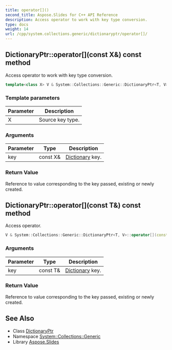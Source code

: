 ```yaml
---
title: operator[]()
second_title: Aspose.Slides for C++ API Reference
description: Access operator to work with key type conversion.
type: docs
weight: 14
url: /cpp/system.collections.generic/dictionaryptr/operator[]/
---
```

## DictionaryPtr::operator[](const X\&) const method


Access operator to work with key type conversion.

```cpp
template<class X> V & System::Collections::Generic::DictionaryPtr<T, V>::operator[](const X &key) const
```


### Template parameters

| Parameter | Description |
| --- | --- |
| X | Source key type. |

### Arguments

| Parameter | Type | Description |
| --- | --- | --- |
| key | const X\& | [Dictionary](../../dictionary/) key. |

### Return Value

Reference to value corresponding to the key passed, existing or newly created.

## DictionaryPtr::operator[](const T\&) const method


Access operator.

```cpp
V & System::Collections::Generic::DictionaryPtr<T, V>::operator[](const T &key) const
```


### Arguments

| Parameter | Type | Description |
| --- | --- | --- |
| key | const T\& | [Dictionary](../../dictionary/) key. |

### Return Value

Reference to value corresponding to the key passed, existing or newly created.

## See Also

* Class [DictionaryPtr](./)
* Namespace [System::Collections::Generic](../)
* Library [Aspose.Slides](../../)